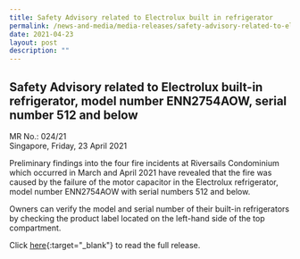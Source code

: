```yaml
---
title: Safety Advisory related to Electrolux built in refrigerator
permalink: /news-and-media/media-releases/safety-advisory-related-to-electrolux-built-in-refrigerator/
date: 2021-04-23
layout: post
description: ""
---
```

## Safety Advisory related to Electrolux built-in refrigerator, model number ENN2754AOW, serial number 512 and below

MR No.: 024/21<br>
Singapore, Friday, 23 April 2021

Preliminary findings into the four fire incidents at Riversails Condominium which occurred in March and April 2021 have revealed that the fire was caused by the failure of the motor capacitor in the Electrolux refrigerator, model number ENN2754AOW with serial numbers 512 and below.

Owners can verify the model and serial number of their built-in refrigerators by checking the product label located on the left-hand side of the top compartment.

Click [here](/files/media-releases/2021-04-23-mr02421-safety-advisory-related-to-electrolux-refrigerator.pdf){:target="_blank"} to read the full release.